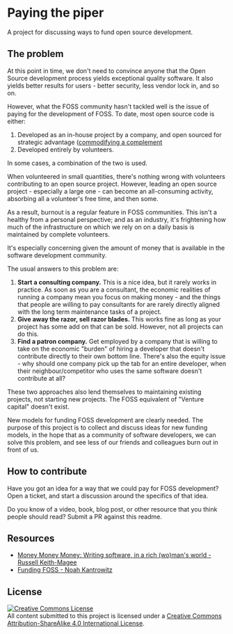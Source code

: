 # Paying the piper

A project for discussing ways to fund open source development.

## The problem

At this point in time, we don't need to convince anyone that the Open Source development process yields exceptional quality software. It also yields better results for users - better security, less vendor lock in, and so on.

However, what the FOSS community hasn't tackled well is the issue of paying for the development of FOSS. To date, most open source code is either:

1. Developed as an in-house project by a company, and open sourced for strategic advantage ([commodifying a complement](http://www.joelonsoftware.com/articles/StrategyLetterV.html)
2. Developed entirely by volunteers.

In some cases, a combination of the two is used. 

When volunteered in small quantities, there's nothing wrong with volunteers contributing to an open source project. However, leading an open source project - especially a large one - can become an all-consuming activity, absorbing all a volunteer's free time, and then some. 

As a result, burnout is a regular feature in FOSS communities. This isn't a healthy from a personal perspective; and as an industry, it's frightening how much of the infrastructure on which we rely on on a daily basis is maintained by complete volunteers.

It's especially concerning given the amount of money that is available in the software development community. 

The usual answers to this problem are:

1. **Start a consulting company.** This is a nice idea, but it rarely works in practice. As soon as you are a consultant, the economic realities of running a company mean you focus on making money - and the things that people are willing to pay consultants for are rarely directly aligned with the long term maintenance tasks of a project.
2. **Give away the razor, sell razor blades.** This works fine as long as your project has some add on that can be sold. However, not all projects can do this.
2. **Find a patron company.** Get employed by a company that is willing to take on the economic "burden" of hiring a developer that doesn't contribute directly to their own bottom line. There's also the equity issue - why should one company pick up the tab for an entire developer, when their neighbour/competitor who uses the same software doesn't contribute at all?

These two approaches also lend themselves to maintaining existing projects, not starting new projects. The FOSS equivalent of "Venture capital" doesn't exist.

New models for funding FOSS development are clearly needed. The purpose of this project is to collect and discuss ideas for new funding models, in the hope that as a community of software developers, we can solve this problem, and see less of our friends and colleagues burn out in front of us.

## How to contribute

Have you got an idea for a way that we could pay for FOSS development? Open a ticket, and start a discussion around the specifics of that idea.

Do you know of a video, book, blog post, or other resource that you think people should read? Submit a PR against this readme.

## Resources

* [Money Money Money: Writing software, in a rich (wo)man's world - Russell Keith-Magee](https://www.youtube.com/watch?v=mY8B2lXIu6g)
* [Funding FOSS - Noah Kantrowitz](https://coderanger.net/funding-foss/)

## License 
<a rel="license" href="http://creativecommons.org/licenses/by-sa/4.0/"><img alt="Creative Commons License" style="border-width:0" src="https://i.creativecommons.org/l/by-sa/4.0/88x31.png" /></a><br />All content submitted to this project is licensed under a <a rel="license" href="http://creativecommons.org/licenses/by-sa/4.0/">Creative Commons Attribution-ShareAlike 4.0 International License</a>.
